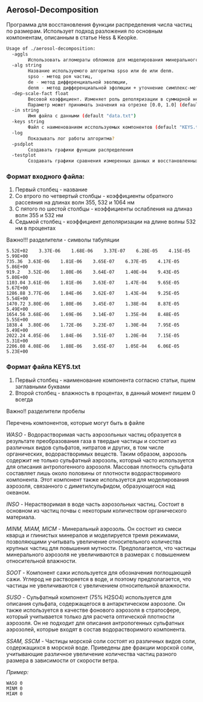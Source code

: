 ## Aerosol-Decomposition

Программа для восстановления функции распределения числа частиц по размерам. 
Использует подход разложения по основным компонентам, описанным в статье Hess & Keopke.

``` bash
Usage of ./aerosol-decomposition:
  -aggls
    	Использовать агломераты обломков для моделирования минерального аэрозоля?
  -alg string
    	Название используемого алгоритма spso или de или denm.
    	spso - метод роя частиц,
    	de - метод дифференциальной эволюции,
    	denm - метод дифференциальной эфолюции + уточнение симплекс-методом. (default "denm")
  -dep-scale-fact float
    	Весовой коэффициент. Изменяет роль деполяризации в суммарной невязке.
    	Параметр может принимать значения на отрезке [0.0, 1.0] (default 1)
  -in string
    	Имя файла с данными (default "data.txt")
  -keys string
    	Файл с наименованием исспользуемых компонентов (default "KEYS.txt")
  -log
    	Показывать лог работы алгоритма?
  -psdplot
    	Создавать графики функции распределения
  -testplot
    	Создавать графики сравнения измеренных данных и восстановленных
```

### Формат входного файла:

1. Первый столбец - название
2. Со втрого по четвертый столбцы - коэффициенты обратного рассеяния на длинах волн 355, 532 и 1064 нм
3. С пятого по шестой столбцы - коэффициенты ослабления на длиназ волн 355 и 532 нм
4. Седьмой столбец - коэффициент деполяризации на длине волны 532 нм в процентах

Важно!!! разделители - символы табуляции

``` tsv
5.52E+02	3.37E-06	1.68E-06	3.37E-07	6.28E-05	4.15E-05	5.99E+00
735.36	3.63E-06	1.81E-06	3.65E-07	6.37E-05	4.17E-05	5.86E+00
919.2	3.52E-06	1.80E-06	3.64E-07	1.40E-04	9.43E-05	5.80E+00
1103.04	3.61E-06	1.81E-06	3.63E-07	1.47E-04	9.65E-05	5.67E+00
1286.88	3.77E-06	1.84E-06	3.62E-07	1.43E-04	9.25E-05	5.54E+00
1470.72	3.80E-06	1.80E-06	3.45E-07	1.38E-04	8.87E-05	5.49E+00
1654.56	3.68E-06	1.69E-06	3.14E-07	1.35E-04	8.48E-05	5.55E+00
1838.4	3.80E-06	1.72E-06	3.23E-07	1.30E-04	7.95E-05	5.49E+00
2022.24	4.05E-06	1.84E-06	3.51E-07	1.20E-04	7.15E-05	5.31E+00
2206.08	4.08E-06	1.88E-06	3.65E-07	1.05E-04	6.06E-05	5.23E+00
```

### Формат файла KEYS.txt

1. Первый столбец - наименование компонента согласно статьи, пшем заглавными буквами
2. Второй столбец - влажность в процентах, в данный момент пишем 0 всегда

Важно!! разделители пробелы

Перечень компонентов, которые могут быть в файле

_WASO_ - Водорастворимая часть аэрозольных частиц образуется в результате преобразования газа в твердые частицы и состоит из различных видов сульфатов, нитратов и других, в том числе органических, водорастворимых веществ. Таким образом, аэрозоль содержит не только сульфатный аэрозоль, который часто используется для описания антропогенного аэрозоля. Массовая плотность сульфата составляет лишь около половины от плотности водорастворимого компонента. Этот компонент также используется для моделирования аэрозоля, связанного с диметилсульфидом, образующегося над океаном. 

_INSO_ - Нерастворимая в воде часть аэрозольных частиц. Состоит в основном из частиц почвы с некоторым количеством органического материала.

_MINM, MIAM, MICM_ - Минеральный аэрозоль. Он состоит из смеси кварца и глинистых минералов и моделируется тремя режимами, позволяющими учитывать увеличение относительного количества крупных частиц для повышения мутности. Предполагается, что частицы минерального аэрозоля не увеличиваются в размерах с повышением относительной влажности.

_SOOT_ - Компонент сажи используется для обозначения поглощающей сажи. Углерод не растворяется в воде, и поэтому предполагается, что частицы не увеличиваются с увеличением относительной влажности. 

_SUSO_ - Сульфатный компонент (75% H2SO4) используется для описания сульфата, содержащегося в антарктическом аэрозоле. Он также используется в качестве фонового аэрозоля в стратосфере, который учитывается только для расчета оптической плотности аэрозоля. Он не подходит для описания антропогенных сульфатных аэрозолей, которые входят в состав водорастворимого компонента.

_SSAM, SSCM_ - Частицы морской соли состоят из различных видов соли, содержащихся в морской воде. Приведены две фракции морской соли, учитывающие различное увеличение количества частиц разного размера в зависимости от скорости ветра.


*Пример:*

```tsv
WASO 0
MINM 0
MIAM 0
```

